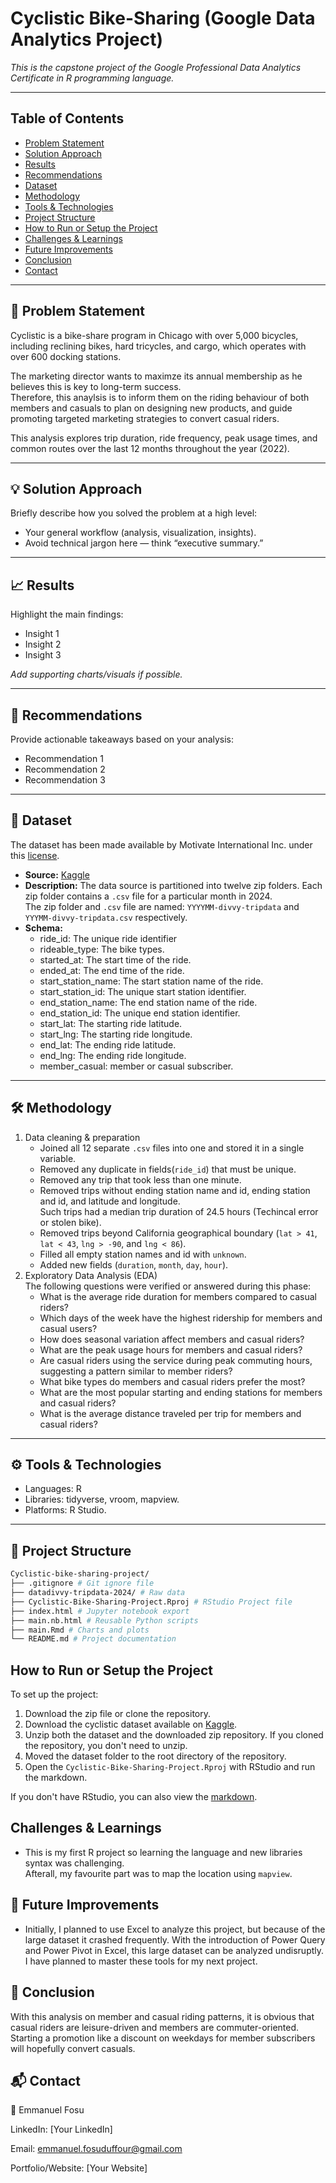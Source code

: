 # Cyclistic Bike-Sharing (Google Data Analytics Project)

_This is the capstone project of the Google Professional Data Analytics Certificate in R programming language._

---

## Table of Contents

- [Problem Statement](#-problem-statement)
- [Solution Approach](#-solution-approach)
- [Results](#-results)
- [Recommendations](#-recommendations)
- [Dataset](#-dataset)
- [Methodology](#️-methodology)
- [Tools & Technologies](#️-tools--technologies)
- [Project Structure](#-project-structure)
- [How to Run or Setup the Project](#-how-to-run-or-setup-the-project)
- [Challenges & Learnings](#-challenges--learnings)
- [Future Improvements](#-future-improvements)
- [Conclusion](#-conclusion)
- [Contact](#-contact)

---

## 📝 Problem Statement

Cyclistic is a bike-share program in Chicago with over 5,000 bicycles, including reclining bikes, hard tricycles, and cargo, which operates with over 600 docking stations.

The marketing director wants to maximze its annual membership as he believes this is key to long-term success.  
Therefore, this anaylsis is to inform them on the riding behaviour of both members and casuals to plan on designing new products, and guide promoting targeted marketing strategies to convert casual riders.  

This analysis explores trip duration, ride frequency, peak usage times, and common routes over the last 12 months throughout the year (2022).

---

## 💡 Solution Approach

Briefly describe how you solved the problem at a high level:

- Your general workflow (analysis, visualization, insights).
- Avoid technical jargon here — think “executive summary.”

---

## 📈 Results

Highlight the main findings:

- Insight 1
- Insight 2
- Insight 3

_Add supporting charts/visuals if possible._

---

## 🔑 Recommendations

Provide actionable takeaways based on your analysis:

- Recommendation 1
- Recommendation 2
- Recommendation 3

---

## 📂 Dataset

The dataset has been made available by Motivate International Inc. under this [license](https://www.divvybikes.com/data-license-agreement).

- **Source:** [Kaggle](https://www.kaggle.com/datasets/emmanfosu/cyclistic-dataset-2024)
- **Description:** The data source is partitioned into twelve zip folders. Each zip folder contains a `.csv` file for a particular month in 2024.  
  The zip folder and `.csv` file are named: `YYYYMM-divvy-tripdata` and `YYYMM-divvy-tripdata.csv` respectively.
- **Schema:**
  - ride_id: The unique ride identifier
  - rideable_type: The bike types.
  - started_at: The start time of the ride.
  - ended_at: The end time of the ride.
  - start_station_name: The start station name of the ride.
  - start_station_id: The unique start station identifier.
  - end_station_name: The end station name of the ride.
  - end_station_id: The unique end station identifier.
  - start_lat: The starting ride latitude.
  - start_lng: The starting ride longitude.
  - end_lat: The ending ride latitude.
  - end_lng: The ending ride longitude.
  - member_casual: member or casual subscriber.

---

## 🛠️ Methodology

1. Data cleaning & preparation
   - Joined all 12 separate `.csv` files into one and stored it in a single variable.
   - Removed any duplicate in fields(`ride_id`) that must be unique.
   - Removed any trip that took less than one minute.
   - Removed trips without ending station name and id, ending station and id, and latitude and longitude.  
     Such trips had a median trip duration of 24.5 hours (Techincal error or stolen bike).
   - Removed trips beyond California geographical boundary (`lat > 41`, `lat < 43`, `lng > -90`, and `lng < 86`).
   - Filled all empty station names and id with `unknown`.
   - Added new fields (`duration`, `month`, `day`, `hour`).
2. Exploratory Data Analysis (EDA)  
   The following questions were verified or answered during this phase:
   - What is the average ride duration for members compared to casual riders?
   - Which days of the week have the highest ridership for members and casual users?
   - How does seasonal variation affect members and casual riders?
   - What are the peak usage hours for members and casual riders?
   - Are casual riders using the service during peak commuting hours, suggesting a pattern similar to member riders?
   - What bike types do members and casual riders prefer the most?
   - What are the most popular starting and ending stations for members and casual riders?
   - What is the average distance traveled per trip for members and casual riders?

---

## ⚙️ Tools & Technologies

- Languages: R
- Libraries: tidyverse, vroom, mapview.
- Platforms: R Studio.

---

## 📁 Project Structure
```bash
Cyclistic-bike-sharing-project/
├── .gitignore # Git ignore file
├── datadivvy-tripdata-2024/ # Raw data
├── Cyclistic-Bike-Sharing-Project.Rproj # RStudio Project file
├── index.html # Jupyter notebook export
├── main.nb.html # Reusable Python scripts
├── main.Rmd # Charts and plots
└── README.md # Project documentation
```

## How to Run or Setup the Project

To set up the project:

1.  Download the zip file or clone the repository.
2.  Download the cyclistic dataset available on [Kaggle](https://www.kaggle.com/datasets/emmanfosu/cyclistic-dataset-2024).
3.  Unzip both the dataset and the downloaded zip repository. If you cloned the repository, you don't need to unzip.
4.  Moved the dataset folder to the root directory of the repository.
5.  Open the `Cyclistic-Bike-Sharing-Project.Rproj` with RStudio and run the markdown.

If you don't have RStudio, you can also view the [markdown](https://emma-fosu.github.io/Cyclistic-Bike-Sharing-Project/).

## Challenges & Learnings

- This is my first R project so learning the language and new libraries syntax was challenging.  
  Afterall, my favourite part was to map the location using `mapview`.

## 🔮 Future Improvements

- Initially, I planned to use Excel to analyze this project, but because of the large dataset it crashed frequently.
  With the introduction of Power Query and Power Pivot in Excel, this large dataset can be analyzed undisruptly. I have planned to master these tools for my next project.

## 🏁 Conclusion

With this analysis on member and casual riding patterns, it is obvious that casual riders are leisure-driven and members are commuter-oriented.  
Starting a promotion like a discount on weekdays for member subscribers will hopefully convert casuals.

## 📬 Contact

👤 Emmanuel Fosu

LinkedIn: [Your LinkedIn]

Email: [emmanuel.fosuduffour@gmail.com](mailto:emmanuel.fosuduffour@gmail.com)

Portfolio/Website: [Your Website]
